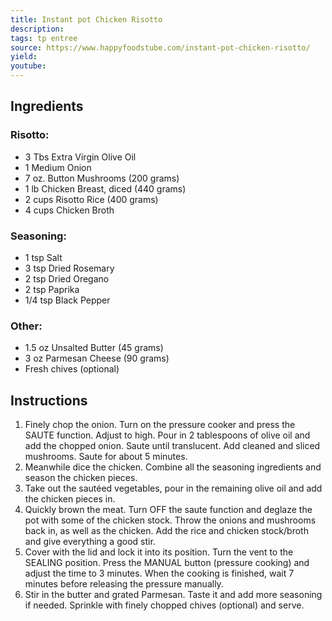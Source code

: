 ```yaml
---
title: Instant pot Chicken Risotto
description: 
tags: tp entree
source: https://www.happyfoodstube.com/instant-pot-chicken-risotto/
yield: 
youtube:
---
```

## Ingredients
### Risotto:
- 3 Tbs Extra Virgin Olive Oil
- 1 Medium Onion
- 7 oz. Button Mushrooms (200 grams)
- 1 lb Chicken Breast, diced (440 grams)
- 2 cups Risotto Rice (400 grams)
- 4 cups Chicken Broth

### Seasoning:
- 1 tsp Salt
- 3 tsp Dried Rosemary
- 2 tsp Dried Oregano
- 2 tsp Paprika
- 1/4 tsp Black Pepper

### Other:
- 1.5 oz Unsalted Butter (45 grams)
- 3 oz Parmesan Cheese (90 grams)
- Fresh chives (optional)

## Instructions
1. Finely chop the onion. Turn on the pressure cooker and press the SAUTE function. Adjust to high. Pour in 2 tablespoons of olive oil and add the chopped onion. Saute until translucent. Add cleaned and sliced mushrooms. Saute for about 5 minutes.
2. Meanwhile dice the chicken. Combine all the seasoning ingredients and season the chicken pieces.
3. Take out the sautéed vegetables, pour in the remaining olive oil and add the chicken pieces in.
4. Quickly brown the meat. Turn OFF the saute function and deglaze the pot with some of the chicken stock. Throw the onions and mushrooms back in, as well as the chicken. Add the rice and chicken stock/broth and give everything a good stir.
5. Cover with the lid and lock it into its position. Turn the vent to the SEALING position. Press the MANUAL button (pressure cooking) and adjust the time to 3 minutes. When the cooking is finished, wait 7 minutes before releasing the pressure manually.
6. Stir in the butter and grated Parmesan. Taste it and add more seasoning if needed. Sprinkle with finely chopped chives (optional) and serve.